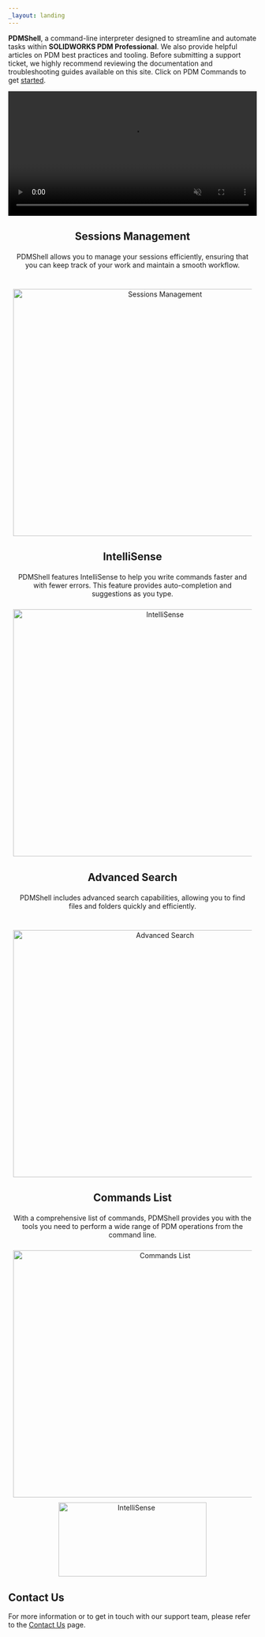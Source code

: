 ```yaml
---
_layout: landing
---
```


**PDMShell**, a command-line interpreter designed to streamline and automate tasks within **SOLIDWORKS PDM Professional**. We also provide helpful articles on PDM best practices and tooling. Before submitting a support ticket, we highly recommend reviewing the documentation and troubleshooting guides available on this site. Click on PDM Commands to get [started](../src/introduction.html).


<div align="center" style="background-color: black; width: 100%; margin-bottom: 20px;">  
  <video src="../images/demo.mp4" 
  style="width: 100%; max-width: 800px; height: auto;"
  auto-play="true" muted="muted" controls>
  </video>
</div>



 
  <div style="flex: 1; text-align: center; margin: 10px;">
    <h2 style="margin-bottom: 20px;">Sessions Management</h2>
    <p style="height: 60px;">PDMShell allows you to manage your sessions efficiently, ensuring that you can keep track of your work and maintain a smooth workflow.</p>
    <img src="../images/sessions.png" alt="Sessions Management" width="600" height="500">
  </div>

  <div style="flex: 1; text-align: center; margin: 10px;">
    <h2 style="margin-bottom: 20px;">IntelliSense</h2>
    <p style="height: 60px;">PDMShell features IntelliSense to help you write commands faster and with fewer errors. This feature provides auto-completion and suggestions as you type.</p>
    <img src="../images/intelisense.png" alt="IntelliSense" width="600" height="500">
  </div>

 

 
 
 
  <div style="flex: 1; text-align: center; margin: 10px;">
    <h2 style="margin-bottom: 20px;">Advanced Search</h2>
    <p style="height: 60px;">PDMShell includes advanced search capabilities, allowing you to find files and folders quickly and efficiently.</p>
    <img src="../images/search.png" alt="Advanced Search" width="600" height="500">
  </div>

  <div style="flex: 1; text-align: center; margin: 10px;">
    <h2 style="margin-bottom: 20px;">Commands List</h2>
    <p style="height: 60px;">With a comprehensive list of commands, PDMShell provides you with the tools you need to perform a wide range of PDM operations from the command line.</p>
    <img src="../images/commandslist.png" alt="Commands List" width="600" height="500">
  </div>

 

<div align="center"  >  
  <a href="https://apps.microsoft.com/detail/XPFFXTTJDCW85C?hl=en-US&gl=CA&ocid=pdpshare" target="_blank">
  <img src="../images/microsoftstore.png" alt="IntelliSense" width="300" height="150">
</a>
</div>

## Contact Us

For more information or to get in touch with our support team, please refer to the [Contact Us](https://bluebyte.biz/contact) page.

